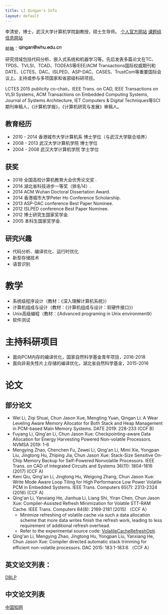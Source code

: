 ```yaml
---
title: LI Qingan's Info
layout: default
---
```



李清安，博士，武汉大学计算机学院副教授，硕士生导师。
<a href="http://cs.whu.edu.cn/teacherinfo.aspx?id=195">个人官方网站<a>
<a href="/index.html"> 课题组信息网站 </a>

邮箱：<img src="email.gif" alt="qingan_at_whu_edu_cn" height=16>


研究领域包括代码分析、嵌入式系统和机器学习等。先后发表多篇论文在TC、TPDS、TVLSI、TCAD、TODEAS等IEEE/ACM Transactions国际权威期刊和DATE、LCTES、DAC、ISLPED、ASP-DAC、CASES、TrustCom等重要国际会议上。主持或参与多项国家和省部级科研项目。

LCTES 2015 publicity co-chair。IEEE Trans. on CAD, IEEE Transactions on VLSI Systems, ACM Transactions on Embedded Computing Systems, Journal of Systems Architecture, IET Computers & Digital Techniques等SCI期刊审稿人，《计算机学报》，《计算机研究与发展》审稿人。



## 教育经历
- 2010 - 2014   香港城市大学计算机系 博士学位（与武汉大学联合培养）
- 2008 - 2013   武汉大学计算机学院 博士学位 
- 2004 - 2008   武汉大学计算机学院 学士学位

## 获奖
- 2018 全国高校计算机教育大会优秀论文奖 .
- 2014 湖北省科技进步一等奖（排名14）.
- 2014 ACM Wuhan Doctoral Dissertation Award. 
- 2014 香港城市大学Peter Ho Conference Scholarship. 
- 2013 ASP-DAC conference Best Paper Nominee. 
- 2012 ISLPED conference Best Paper Nominee. 
- 2012 博士研究生国家奖学金. 
- 2005 本科生国家奖学金.

## 研究兴趣
- 代码分析、编译优化、运行时优化
- 新型存储技术
- 语音识别
  

# 教学
- 系统级程序设计（教材：《深入理解计算机系统》）
- 计算机组成与设计（教材：《计算机组成与设计：软硬件接口》）
- Unix高级编程（教材：《Advanced programing in Unix environment》）
- 软件测试

# 主持科研项目
<!-- 面向XX领域的语音识别技术，横向课题，2019-2021 -->
- 面向PCM内存的编译优化，国家自然科学基金青年项目，2016-2018
- 面向非易失性片上存储的编译优化，湖北省自然科学基金，2015-2016
  
# 论文
## 部分论文
- Wei Li, Ziqi Shuai, Chun Jason Xue, Mengting Yuan, Qingan Li: 
A Wear Leveling Aware Memory Allocator for Both Stack and Heap Management in PCM-based Main Memory Systems. DATE 2019: 228-233 (CCF B)
- Fuyang Li, Qing'an Li, Chun Jason Xue:
Checkpointing-aware Data Allocation for Energy Harvesting Powered Non-volatile Processors. NVMSA 2019: 1-6
- Mengying Zhao, Chenchen Fu, Zewei Li, Qing'an Li, Mimi Xie, Yongpan Liu, Jingtong Hu, Zhiping Jia, Chun Jason Xue:
Stack-Size Sensitive On-Chip Memory Backup for Self-Powered Nonvolatile Processors. IEEE Trans. on CAD of Integrated Circuits and Systems 36(11): 1804-1816 (2017) (CCF A)
- Keni Qiu, Qing'an Li, Jingtong Hu, Weigong Zhang, Chun Jason Xue:
Write Mode Aware Loop Tiling for High Performance Low Power Volatile PCM in Embedded Systems. IEEE Trans. Computers 65(7): 2313-2324 (2016) (CCF A)
- Qing'an Li, Yanxiang He, Jianhua Li, Liang Shi, Yiran Chen, Chun Jason Xue:
Compiler-Assisted Refresh Minimization for Volatile STT-RAM Cache. IEEE Trans. Computers 64(8): 2169-2181 (2015)  （CCF A）
	- Minimize refreshing of volatile cache via such a data allocation scheme that more data writes finish the refresh work, leading to less requirement of additional refresh overhead.
	- Refer to the experimental source code: [VolatileCacheRefreshOpti](https://github.com/li-qingan/VolatileCacheRefreshOpti).
- Qing'an Li, Mengying Zhao, Jingtong Hu, Yongpan Liu, Yanxiang He, Chun Jason Xue: Compiler directed automatic stack trimming for efficient non-volatile processors. DAC 2015: 183:1-183:6 （CCF A）


## 英文论文列表：
<a href="https://dblp.org/pers/hd/l/Li:Qing=an
"> DBLP
</a>

## 中文论文列表
<a href="chinesePaper.html">中国知网<a>
<!--
You can use HTML elements in Markdown, such as the comment element, and they won't be affected by a markdown parser. However, if you create an HTML element in your markdown file, you cannot use markdown syntax within that element's contents.
-->